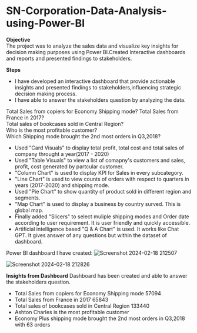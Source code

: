 # SN-Corporation-Data-Analysis-using-Power-BI

**Objective**  
The project was to analyze the sales data and visualize key insights for decision making purposes using Power BI.Created Interactive dashboards and reports and presented findings to stakeholders.

**Steps**  
- I have developed an interactive dashboard that provide actionable insights and presented findings to stakeholders,influencing strategic decision making process.
- I have able to answer the stakeholders question by analyzing the data.  

Total Sales from copiers for Economy Shipping mode?
Total Sales from France in 2017?  
Total sales of bookcases sold in Central Region?  
Who is the most profitable customer?  
Which Shipping mode brought the 2nd most orders in Q3,2018?  

- Used "Card Visuals" to display total profit, total cost and total sales of company throught a year(2017 - 2020)
- Used "Table Visuals" to view a list of comapny's customers and sales, profit, cost generated by partcular customer.
- "Column Chart" is used to display KPI for Sales in every subcategory.
- "Line Chart" is used to view counts of orders with respect to quarters in years (2017-2020) and shipping mode.
- Used "Pie Chart" to show quantity of product sold in different region and segments.
- "Map Chart" is used to display a business by country surved. This is global map.
-  Finally added "Slicers" to select muliple shipping modes and Order date according to user requirement. It is user friendly and quickly accessible.
-  Artificial intelligence based "Q & A Chart" is used. It works like Chat GPT. It gives answer of any questions but within the dataset of dashboard.  

  Power BI dashboard I have created:
 ![Screenshot 2024-02-18 212507](https://github.com/SaravanakumarVe/SN-Corporation-Data-Analysis-using-Power-BI/assets/157964968/436a9f42-45f2-44dc-9131-a16c29ee3beb)
 
 ![Screenshot 2024-02-18 212826](https://github.com/SaravanakumarVe/SN-Corporation-Data-Analysis-using-Power-BI/assets/157964968/b026d1c2-f5a9-4c94-a056-89c87effe38a)

 **Insights from Dashboard**
 Dashboard has been created and able to answer the stakeholders question.

 - Total Sales from copiers for Economy Shipping mode 57094
 - Total Sales from France in 2017 65843
 - Total sales of bookcases sold in Central Region 133440
 - Ashton Charles is the most profitable customer
 - Economy Plus shipping mode brought the 2nd most orders in Q3,2018 with 63 orders
